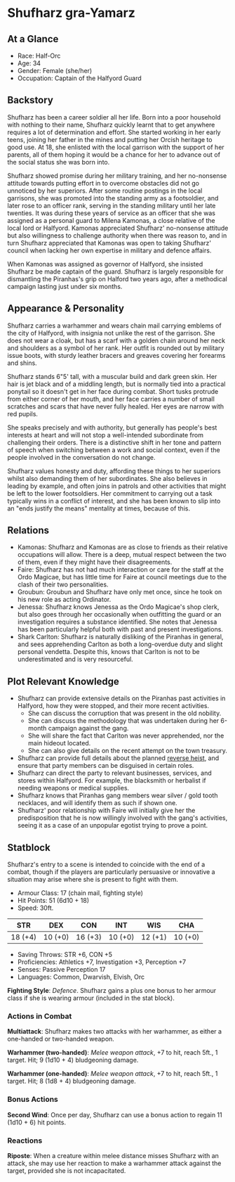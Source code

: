# Shufharz gra-Yamarz

## At a Glance

- Race: Half-Orc
- Age: 34
- Gender: Female (she/her)
- Occupation: Captain of the Halfyord Guard

## Backstory

Shufharz has been a career soldier all her life.
Born into a poor household with nothing to their name, Shufharz quickly learnt that to get anywhere requires a lot of determination and effort.
She started working in her early teens, joining her father in the mines and putting her Orcish heritage to good use.
At 18, she enlisted with the local garrison with the support of her parents, all of them hoping it would be a chance for her to advance out of the social status she was born into.

Shufharz showed promise during her military training, and her no-nonsense attitude towards putting effort in to overcome obstacles did not go unnoticed by her superiors.
After some routine postings in the local garrisons, she was promoted into the standing army as a footsoldier, and later rose to an officer rank, serving in the standing military until her late twenties.
It was during these years of service as an officer that she was assigned as a personal guard to Milena Kamonas, a close relative of the local lord or Halfyord.
Kamonas appreciated Shufharz' no-nonsense attitude but also willingness to challenge authority when there was reason to, and in turn Shufharz appreciated that Kamonas was open to taking Shufharz' council when lacking her own expertise in military and defence affairs.

When Kamonas was assigned as governor of Halfyord, she insisted Shufharz be made captain of the guard.
Shufharz is largely responsible for dismantling the Piranhas's grip on Halford two years ago, after a methodical campaign lasting just under six months.

## Appearance & Personality

Shufharz carries a warhammer and wears chain mail carrying emblems of the city of Halfyord, with insignia not unlike the rest of the garrison.
She does not wear a cloak, but has a scarf with a golden chain around her neck and shoulders as a symbol of her rank.
Her outfit is rounded out by military issue boots, with sturdy leather bracers and greaves covering her forearms and shins.

Shufharz stands 6"5' tall, with a muscular build and dark green skin.
Her hair is jet black and of a middling length, but is normally tied into a practical ponytail so it doesn't get in her face during combat.
Short tusks protrude from either corner of her mouth, and her face carries a number of small scratches and scars that have never fully healed.
Her eyes are narrow with red pupils.

She speaks precisely and with authority, but generally has people's best interests at heart and will not stop a well-intended subordinate from challenging their orders.
There is a distinctive shift in her tone and pattern of speech when switching between a work and social context, even if the people involved in the conversation do not change.

Shufharz values honesty and duty, affording these things to her superiors whilst also demanding them of her subordinates.
She also believes in leading by example, and often joins in patrols and other activities that might be left to the lower footsoldiers.
Her commitment to carrying out a task typically wins in a conflict of interest, and she has been known to slip into an "ends justify the means" mentality at times, because of this.

## Relations

- Kamonas: Shufharz and Kamonas are as close to friends as their relative occupations will allow. There is a deep, mutual respect between the two of them, even if they might have their disagreements.
- Faire: Shufharz has not had much interaction or care for the staff at the Ordo Magicae, but has little time for Faire at council meetings due to the clash of their two personalities.
- Groubun: Groubun and Shufharz have only met once, since he took on his new role as acting Ordinator.
- Jenessa: Shufharz knows Jenessa as the Ordo Magicae's shop clerk, but also goes through her occasionally when outfitting the guard or an investigation requires a substance identified. She notes that Jenessa has been particularly helpful both with past and present investigations.
- Shark Carlton: Shufharz is naturally disliking of the Piranhas in general, and sees apprehending Carlton as both a long-overdue duty and slight personal vendetta. Despite this, knows that Carlton is not to be underestimated and is very resourceful.

## Plot Relevant Knowledge

- Shufharz can provide extensive details on the Piranhas past activities in Halfyord, how they were stopped, and their more recent activities.
  - She can discuss the corruption that was present in the old nobility.
  - She can discuss the methodology that was undertaken during her 6-month campaign against the gang.
  - She will share the fact that Carlton was never apprehended, nor the main hideout located.
  - She can also give details on the recent attempt on the town treasury.
- Shufharz can provide full details about the planned [reverse heist](FIXME), and ensure that party members can be disguised in certain roles.
- Shufharz can direct the party to relevant businesses, services, and stores within Halfyord. For example, the blacksmith or herbalist if needing weapons or medical supplies.
- Shufharz knows that Piranhas gang members wear silver / gold tooth necklaces, and will identify them as such if shown one.
- Shufharz' poor relationship with Faire will initially give her the predisposition that he is now willingly involved with the gang's activities, seeing it as a case of an unpopular egotist trying to prove a point.

## Statblock

Shufharz's entry to a scene is intended to coincide with the end of a combat, though if the players are particularly persuasive or innovative a situation may arise where she is present to fight with them.

- Armour Class: 17 (chain mail, fighting style)
- Hit Points: 51 (6d10 + 18)
- Speed: 30ft.

|   STR   |   DEX   |   CON   |   INT   |   WIS   |   CHA   |
|:-------:|:-------:|:-------:|:-------:|:-------:|:-------:|
| 18 (+4) | 10 (+0) | 16 (+3) | 10 (+0) | 12 (+1) | 10 (+0) |

- Saving Throws: STR +6, CON +5
- Proficiencies: Athletics +7, Investigation +3, Perception +7
- Senses: Passive Perception 17
- Languages: Common, Dwarvish, Elvish, Orc

**Fighting Style**: *Defence*. Shufharz gains a plus one bonus to her armour class if she is wearing armour (included in the stat block).

### Actions in Combat

**Multiattack**: Shufharz makes two attacks with her warhammer, as either a one-handed or two-handed weapon.

**Warhammer (two-handed)**: *Melee weapon attack*, +7 to hit, reach 5ft., 1 target. Hit; 9 (1d10 + 4) bludgeoning damage.

**Warhammer (one-handed)**: *Melee weapon attack*, +7 to hit, reach 5ft., 1 target. Hit; 8 (1d8 + 4) bludgeoning damage.

### Bonus Actions

**Second Wind**: Once per day, Shufharz can use a bonus action to regain 11 (1d10 + 6) hit points.

### Reactions

**Riposte**: When a creature within melee distance misses Shufharz with an attack, she may use her reaction to make a warhammer attack against the target, provided she is not incapacitated.
